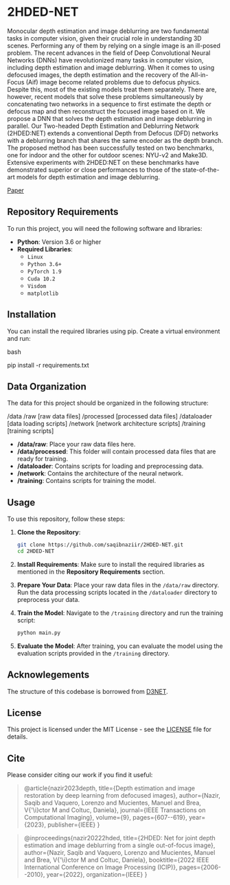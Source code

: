 # **2HDED-NET** 


Monocular depth estimation and image deblurring are two fundamental tasks in computer vision, given their crucial role in understanding 3D scenes. Performing any of them by relying on a single image is an ill-posed problem. The recent advances in the field of Deep Convolutional Neural Networks (DNNs) have revolutionized many tasks in computer vision, including depth estimation and image deblurring. When it comes to using defocused images, the depth estimation and the recovery of the All-in-Focus (Aif) image become related problems due to defocus physics. Despite this, most of the existing models treat them separately. There are, however, recent models that solve these problems simultaneously by concatenating two networks in a sequence to first estimate the depth or defocus map and then reconstruct the focused image based on it. We propose a DNN that solves the depth estimation and image deblurring in parallel. Our Two-headed Depth Estimation and Deblurring Network (2HDED:NET) extends a conventional Depth from Defocus (DFD) networks with a deblurring branch that shares the same encoder as the depth branch. The proposed method has been successfully tested on two benchmarks, one for indoor and the other for outdoor scenes: NYU-v2 and Make3D. Extensive experiments with 2HDED:NET on these benchmarks have demonstrated superior or close performances to those of the state-of-the-art models for depth estimation and image deblurring.

[Paper](https://ieeexplore.ieee.org/abstract/document/10158786)


## **Repository Requirements**

To run this project, you will need the following software and libraries:

- **Python**: Version 3.6 or higher
- **Required Libraries**:
  - `Linux`
  - `Python 3.6+`
  - `PyTorch 1.9`
  - `Cuda 10.2`
  - `Visdom`
  - `matplotlib`
  
## **Installation**
You can install the required libraries using pip. Create a virtual environment and run:

bash

pip install -r requirements.txt

## Data Organization

The data for this project should be organized in the following structure:

/data
/raw
      [raw data files]
/processed
      [processed data files]
/dataloader
      [data loading scripts]
/network
      [network architecture scripts]
/training
      [training scripts]


- **/data/raw**: Place your raw data files here.
- **/data/processed**: This folder will contain processed data files that are ready for training.
- **/dataloader**: Contains scripts for loading and preprocessing data.
- **/network**: Contains the architecture of the neural network.
- **/training**: Contains scripts for training the model.

## Usage
To use this repository, follow these steps:

1. **Clone the Repository**:
   ```bash
   git clone https://github.com/saqibnaziir/2HDED-NET.git
   cd 2HDED-NET
   ```

2. **Install Requirements**:
   Make sure to install the required libraries as mentioned in the **Repository Requirements** section.

3. **Prepare Your Data**:
   Place your raw data files in the `/data/raw` directory. Run the data processing scripts located in the `/dataloader` directory to preprocess your data.

4. **Train the Model**:
   Navigate to the `/training` directory and run the training script:
   ```bash
   python main.py
   ```

5. **Evaluate the Model**:
   After training, you can evaluate the model using the evaluation scripts provided in the `/training` directory.

## Acknowlegements

The structure of this codebase is borrowed from [D3NET](https://github.com/marcelampc/d3net_depth_estimation).


## License
This project is licensed under the MIT License - see the [LICENSE](LICENSE) file for details.


## Cite

Please consider citing our work if you find it useful:

> @article{nazir2023depth,
  title={Depth estimation and image restoration by deep learning from defocused images},
  author={Nazir, Saqib and Vaquero, Lorenzo and Mucientes, Manuel and Brea, V{\'\i}ctor M and Coltuc, Daniela},
  journal={IEEE Transactions on Computational Imaging},
  volume={9},
  pages={607--619},
  year={2023},
  publisher={IEEE}
}


> @inproceedings{nazir20222hded,
  title={2HDED: Net for joint depth estimation and image deblurring from a single out-of-focus image},
  author={Nazir, Saqib and Vaquero, Lorenzo and Mucientes, Manuel and Brea, V{\'\i}ctor M and Coltuc, Daniela},
  booktitle={2022 IEEE International Conference on Image Processing (ICIP)},
  pages={2006--2010},
  year={2022},
  organization={IEEE}
}
